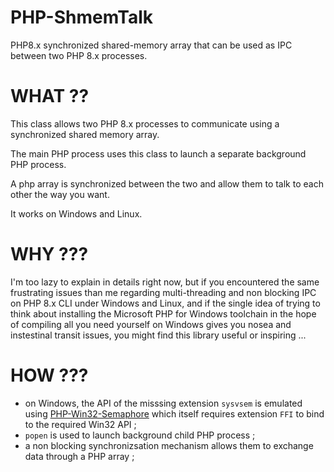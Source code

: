 # PHP-ShmemTalk
PHP8.x synchronized shared-memory array that can be used as IPC between two PHP 8.x processes.


# WHAT ??

This class allows two PHP 8.x processes to communicate using a synchronized shared memory array.

The main PHP process uses this class to launch a separate background PHP process.

A php array is synchronized between the two and allow them to talk to each other the way you want.

It works on Windows and Linux.

# WHY ???

I'm too lazy to explain in details right now, but if you encountered the same frustrating issues than me regarding multi-threading and non blocking IPC on PHP 8.x CLI under Windows and Linux, and if the single idea of trying to think about installing the Microsoft PHP for Windows toolchain in the hope of compiling all you need yourself on Windows gives you nosea and instestinal transit issues, you might find this library useful or inspiring ...

# HOW ???

- on Windows, the API of the misssing extension `sysvsem` is emulated using [PHP-Win32-Semaphore](https://github.com/SuperUserNameMan/PHP-Win32-Semaphore) which itself requires extension `FFI` to bind to the required Win32 API ;
- `popen` is used to launch background child PHP process ;
- a non blocking synchronizsation mechanism allows them to exchange data through a PHP array ;
